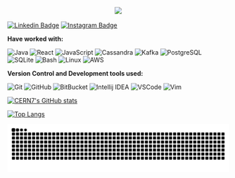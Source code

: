<p align="center">
  <img src="https://capsule-render.vercel.app/api?text=Hey,%20I%20am%20Constantin!🧑‍💻&animation=scaleIn&type=waving&&color=gradient&height=100&fontSize=50"/>
</p>

[![Linkedin Badge](https://img.shields.io/badge/-Constantin-blue?style=flat-square&logo=Linkedin&logoColor=white&link=https://www.linkedin.com/in/constantinermurache/)](https://www.linkedin.com/in/constantinermurache/) [![Instagram Badge](https://img.shields.io/badge/-@cern-970a0a?style=flat-square&logo=Instagram&logoColor=white&link=https:/www.instagram.com/_javajourney/)](https://www.instagram.com/_javajourney/)


**Have worked with:**
<p>
<img alt="Java" src="https://img.shields.io/badge/Java-ff881b?logo=CoffeeScript&logoColor=white&style=flat"/>
<img alt="React" src="https://img.shields.io/badge/React-356dff?logo=react&logoColor=white&style=flat"/>
<img alt="JavaScript" src="https://img.shields.io/badge/JavaScript-F7DF1E?logo=javaScript&logoColor=white&style=flat"/>
<img alt="Cassandra" src="https://img.shields.io/badge/Cassandra-1287B1?logo=Apache Cassandra&logoColor=white&style=flat"/>
<img alt="Kafka" src="https://img.shields.io/badge/Kafka-231F20?logo=Apache Kafka&logoColor=white&style=flat"/>
<img alt="PostgreSQL" src="https://img.shields.io/badge/PostgreSQL-0565f9?logo=PostgreSQL&logoColor=white&style=flat"/>
<img alt="SQLite" src="https://img.shields.io/badge/SQLite-003B57?logo=SQLite&logoColor=white&style=flat"/>
<img alt="Bash" src="https://img.shields.io/badge/Bash-4EAA25?logo=GNU Bash&logoColor=white&style=flat"/>
<img alt="Linux" src="https://img.shields.io/badge/Linux-e7ae00?logo=linux&logoColor=white&style=flat"/>
<img alt="AWS" src="https://img.shields.io/badge/aws-232F3E?logo=amazon aws&logoColor=white&style=flat"/>
</p>

**Version Control and Development tools used:**
<p>
  <img alt="Git" src="https://img.shields.io/badge/Git-F05032?logo=git&logoColor=white&style=flat"/>
  <img alt="GitHub" src="https://img.shields.io/badge/GitHub-181717?logo=github&logoColor=white&style=flat"/>
  <img alt="BitBucket" src="https://img.shields.io/badge/bitbucket-0052CC?logo=bitbucket&logoColor=white&style=flat"/>
  <img alt="Intellij IDEA" src="https://img.shields.io/badge/Intellij IDEA-000000?logo=Intellij IDEA&logoColor=white&style=flat"/>
  <img alt="VSCode" src="https://img.shields.io/badge/Visual Studio Code-007ACC?logo=visual studio code&logoColor=white&style=flat"/>
  <img alt="Vim" src="https://img.shields.io/badge/vim-019733?logo=vim&logoColor=white&style=flat"/>
  
</p>

[![CERN7's GitHub stats](https://github-readme-stats.vercel.app/api?username=cern7&theme=tokyonight)](https://github.com/cern7/github-readme-stats)

<p>

  [![Top Langs](https://github-readme-stats.vercel.app/api/top-langs?username=cern7&theme=tokyonight&layout=compact)](https://github.com/cern7/github-readme-stats)

</p>

<picture>
  <source media="(prefers-color-scheme: dark)" srcset="https://raw.githubusercontent.com/cern7/cern7/output/github-contribution-grid-snake-dark.svg">
  <source media="(prefers-color-scheme: light)" srcset="https://raw.githubusercontent.com/cern7/cern7/output/github-contribution-grid-snake.svg">
  <img alt="github contribution grid snake animation" src="https://raw.githubusercontent.com/cern7/cern7/output/github-contribution-grid-snake.svg">
</picture>




<!--
**cern7/cern7** is a ✨ _special_ ✨ repository because its `README.md` (this file) appears on your GitHub profile.
![Snake animation](https://github.com/cern7/cern7/blob/output/github-contribution-grid-snake.svg)
Here are some ideas to get you started:

- 🔭 I’m currently working on ...
- 🌱 I’m currently learning ...
- 👯 I’m looking to collaborate on ...
- 🤔 I’m looking for help with ...
- 💬 Ask me about ...
- 📫 How to reach me: ...
- 😄 Pronouns: ...
- ⚡ Fun fact: ...
-->
